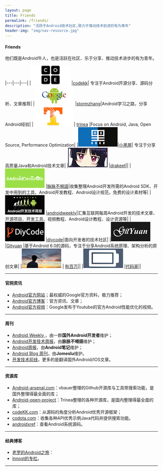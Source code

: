 ```yaml
---
layout: page
title: Friends
permalink: /friends/
description: "活跃于Android技术社区,致力于推动技术前进的有为青年"
header-img: "img/nav-resource.jpg"
---
```



#### Friends

他们既是Android牛人，也是活跃在社区、乐于分享、推动技术进步的有为青年。

|---|---|---|
|![codekk](/images/friends/codekk.jpg)         |[codekk](http://www.codekk.com)| 专注于Android开源分享、源码分析、文章推荐|
|![stormzhang](/images/friends/stormzhang.png) |[stormzhang](http://stormzhang.com)|Android学习之路，分享Android经验|
|![trinea](/images/friends/trinea.png)         | [trinea](http://www.trinea.cn/) |Focus on Android, Java, Open Source, Performance Optimization|
|![androidyue](/images/friends/androidyue.jpg)|[小黑屋](http://droidyue.com/)| 专注于分享高质量Java和Android技术文章|
|![drakeet](/images/friends/drakeet.jpg)                 |[drakeet](http://drakeet.me/)||
|![androiddevtools](/images/friends/androiddevtools.jpg) |[脉脉不嘚語](http://androiddevtools.cn/)|收集整理Android开发所需的Android SDK、开发中用到的工具、Android开发教程、Android设计规范，免费的设计素材等|
|![androidweekly](/images/friends/androidweekly.png)     |[androidweekly](http://androidweekly.cn/)|汇集互联网每周Android开发的技术文章、开源项目、开发工具、视频教程、Android设计教程、设计资源等|
|![diycode](/images/friends/diycode.png)                 |[diycode](http://www.diycode.cc/)|面向开发者的技术社区|
|![gityuan](/images/friends/gityuan.png)                 |[Gityuan](http://sxtdtechs.com/) |基于Android 6.0的源码，专注于分享Android系统原理、架构分析的原创文章|
|![liaohuqiu](/images/friends/liaohuqiu.png)   | [秋百万](http://www.liaohuqiu.net/)||
|![gank](/images/friends/gank.jpg)             |[代码家](http://gank.io/)||

---

#### 官网资讯

- [Android官方网站](http://developer.android.com/intl/zh-cn/index.html)；最权威的Google官方资料，极力推荐；
- [Android官方博客](http://android-developers.blogspot.com/)：官方资讯、文章；
- [Android官方视频](https://www.youtube.com/playlist?list=PLOU2XLYxmsIKEOXh5TwZEv89aofHzNCiu)：Google发布于Youtube的官方Android性能优化的视频。

---

#### 周刊

- [Android Weekly ](http://androidweekly.net/)，由一群**国外Android开发者**维护；
- [Android开发技术周报](http://www.androidweekly.cn/)，由**脉脉不嘚語**维护；
- [Android周报](http://www.race604.com/tag/android-weekly/)，由**Android笔记**维护；
- [Android Blog 周刊](http://androidblog.cn/)，由**Jomeslu**维护。
- [开发技术前线](http://www.devtf.cn/)，更多的是翻译国外Android/IOS文章。

---

#### 资源库

- [Android-arsenal.com](http://android-arsenal.com/)：vbauer整理的Github开源库与工具带搜索功能，是国外整理得最全面的库；
- [Android-open-project](https://github.com/Trinea/android-open-project)：Trinea整理的各种开源库，是国内整理得最全面的库；
- [codeKK.com](http://a.codekk.com/)：从源码的角度分析Android优秀开源框架；
- [codota.com](http://www.codota.com/)：收集各种API优秀示例Java代码并提供搜索功能。
- [androidxref](http://androidxref.com/)：查看Android系统源码。

---

#### 经典博客

- [老罗的Android之旅](http://blog.csdn.net/luoshengyang/article/details/8923485)：
- [Innost的专栏](http://blog.csdn.net/innost?viewmode=contents)。

---
